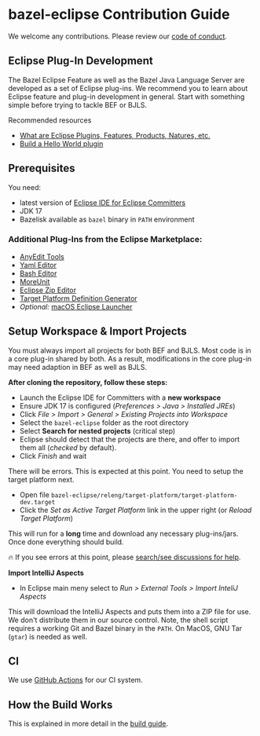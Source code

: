# bazel-eclipse Contribution Guide

We welcome any contributions.
Please review our [code of conduct](CODE_OF_CONDUCT.md).


## Eclipse Plug-In Development

The Bazel Eclipse Feature as well as the Bazel Java Language Server are developed as a set of Eclipse plug-ins.
We recommend you to learn about Eclipse feature and plug-in development in general.
Start with something simple before trying to tackle BEF or BJLS.

Recommended resources
- [What are Eclipse Plugins, Features, Products, Natures, etc.](https://stackoverflow.com/questions/2692048/what-are-the-differences-between-plug-ins-features-and-products-in-eclipse-rcp)
- [Build a Hello World plugin](http://www.vogella.com/tutorials/EclipsePlugin/article.html)


## Prerequisites

You need:
- latest version of [Eclipse IDE for Eclipse Committers](https://www.eclipse.org/downloads/packages/)
- JDK 17
- Bazelisk available as `bazel` binary in `PATH` environment

### Additional Plug-Ins from the Eclipse Marketplace:
- [AnyEdit Tools](https://marketplace.eclipse.org/content/anyedit-tools)
- [Yaml Editor](https://marketplace.eclipse.org/content/yaml-editor)
- [Bash Editor](https://marketplace.eclipse.org/content/bash-editor)
- [MoreUnit](https://marketplace.eclipse.org/content/moreunit)
- [Eclipse Zip Editor](https://marketplace.eclipse.org/content/eclipse-zip-editor)
- [Target Platform Definition Generator](https://github.com/eclipse-cbi/targetplatform-dsl)
- *Optional:* [macOS Eclipse Launcher](https://marketplace.eclipse.org/content/macos-eclipse-launcher)


## Setup Workspace & Import Projects

You must always import all projects for both BEF and BJLS.
Most code is in a core plug-in shared by both.
As a result, modifications in the core plug-in may need adaption in BEF as well as BJLS.

**After cloning the repository, follow these steps:**

- Launch the Eclipse IDE for Committers with a **new workspace**
- Ensure JDK 17 is configured (*Preferences > Java > Installed JREs*)
- Click *File > Import > General > Existing Projects into Workspace*
- Select the `bazel-eclipse` folder as the root directory
- Select **Search for nested projects** (critical step)
- Eclipse should detect that the projects are there, and offer to import them all (*checked* by default).
- Click *Finish* and wait

There will be errors.
This is expected at this point.
You need to setup the target platform next.

- Open file `bazel-eclipse/releng/target-platform/target-platform-dev.target`
- Click the *Set as Active Target Platform* link in the upper right (or *Reload Target Platform*)

This will run for a **long** time and download any necessary plug-ins/jars.
Once done everything should build.

:fire: If you see errors at this point, please [search/see discussions for help](https://github.com/salesforce/bazel-eclipse/discussions/categories/q-a).

**Import IntelliJ Aspects**

- In Eclipse main meny select to *Run > External Tools > Import InteliJ Aspects*

This will download the IntelliJ Aspects and puts them into a ZIP file for use.
We don't distribute them in our source control.
Note, the shell script requires a working Git and Bazel binary in the `PATH`.
On MacOS, GNU Tar (`gtar`) is needed as well.


## CI

We use [GitHub Actions](https://github.com/salesforce/bazel-eclipse/actions) for our CI system.

## How the Build Works

This is explained in more detail in the [build guide](docs/dev/thebuild.md).

